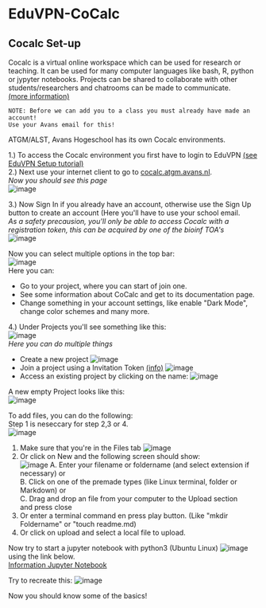 # EduVPN-CoCalc

## Cocalc Set-up

Cocalc is a virtual online workspace which can be used for research or teaching.
It can be used for many computer languages like bash, R, python or jypyter notebooks.
Projects can be shared to collaborate with other students/researchers and chatrooms can be made to communicate. <br>
[(more information)](https://doc.cocalc.com/teaching-students.html#what-is-cocalc)

```
NOTE: Before we can add you to a class you must already have made an account!
Use your Avans email for this!
```

ATGM/ALST, Avans Hogeschool has its own Cocalc environments.<br>

1.) To access the Cocalc environment you first have to login to EduVPN [(see EduVPN Setup tutorial)](./EduVPN.md)<br>
2.) Next use your internet client to go to [cocalc.atgm.avans.nl](https://cocalc.atgm.avans.nl).<br>
_Now you should see this page_<br>
![image](https://user-images.githubusercontent.com/42538229/150768202-0262c31d-6934-4b97-ba19-db79db0c0f7d.png)<br>

3.) Now Sign In if you already have an account, otherwise use the Sign Up button to create an account (Here you'll have to use your school email.<br>
_As a safety precausion, you'll only be able to access Cocalc with a registration token, this can be acquired by one of the bioinf TOA's_<br>
![image](https://user-images.githubusercontent.com/42538229/150769506-6fd57de5-486d-48bc-befb-11034ae8e260.png)

Now you can select multiple options in the top bar:<br>
![image](https://user-images.githubusercontent.com/42538229/150770088-ecc89e0d-a231-453a-bf4e-1da4e2791f05.png)<br>
Here you can:
- Go to your project, where you can start of join one.
- See some information about CoCalc and get to its documentation page.
- Change something in your account settings, like enable "Dark Mode", change color schemes and many more.

4.) Under Projects you'll see something like this:<br>
![image](https://user-images.githubusercontent.com/42538229/150783940-44378d1f-2e5d-486c-a785-4480ec6ae828.png)<br>
_Here you can do multiple things_<br>
- Create a new project ![image](https://user-images.githubusercontent.com/42538229/150784160-9cb95656-b8cc-4f11-b3bf-69c5347db546.png)
- Join a project using a Invitation Token [(info)](https://doc.cocalc.com/howto/project-invitation-tokens.html) ![image](https://user-images.githubusercontent.com/42538229/150784284-4c842ec7-2b88-44bc-a2bb-65825f824641.png)
- Access an existing project by clicking on the name: ![image](https://user-images.githubusercontent.com/42538229/150786259-99ed45f1-3dee-45cc-8258-50152edee36e.png)

A new empty Project looks like this:<br>
![image](https://user-images.githubusercontent.com/42538229/150786437-26af7dbb-d3d6-4509-b81b-7580472f3d5c.png)

To add files, you can do the following:<br>
Step 1 is neseccary for step 2,3 or 4.<br>
![image](https://user-images.githubusercontent.com/42538229/150787963-e64f1591-07cb-4aba-a632-6163c12db791.png)
1. Make sure that you're in the Files tab ![image](https://user-images.githubusercontent.com/42538229/150788063-b60c1ea1-7f1c-4eeb-b73c-91181a8e08fe.png)
2. Or click on New and the following screen should show:<br>
![image](https://user-images.githubusercontent.com/42538229/150789250-08af793d-d36f-4864-8331-6eae6104de31.png)
  A. Enter your filename or foldername (and select extension if necessary) or<br>
  B. Click on one of the premade types (like Linux terminal, folder or Markdown) or<br>
  C. Drag and drop an file from your computer to the Upload section<br>
  and press close<br>
3. Or enter a terminal command en press play button. (Like "mkdir Foldername" or "touch readme.md)
4. Or click on upload and select a local file to upload.

Now try to start a jupyter notebook with python3 (Ubuntu Linux) ![image](https://user-images.githubusercontent.com/42538229/150816565-869c9392-f0aa-4725-bb1c-9ecce33b078f.png) using the link below.<br> 
[Information Jupyter Notebook](https://doc.cocalc.com/jupyter.html)

Try to recreate this: 
![image](https://user-images.githubusercontent.com/42538229/150821547-2c7765bb-b1a6-4fa3-94f8-4df370fb4505.png)

Now you should know some of the basics!
